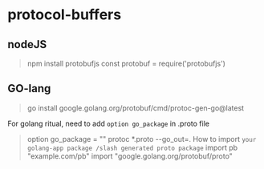 # protocol-buffers

## nodeJS

> npm install protobufjs
> const protobuf = require('protobufjs')

## GO-lang

> go install google.golang.org/protobuf/cmd/protoc-gen-go@latest

For golang ritual, need to add `option go_package` in .proto file
> option go_package = ""
> protoc *.proto --go_out=.
How to import `your golang-app package /slash generated proto package`
> import pb "example.com/pb"
> import "google.golang.org/protobuf/proto"